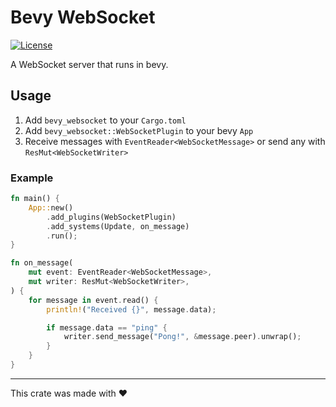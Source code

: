 # Bevy WebSocket

[![License](https://img.shields.io/github/license/yuunalein/bevy_websocket)](https://raw.githubusercontent.com/yuunalein/bevy_websocket/refs/heads/main/LICENSE)

A WebSocket server that runs in bevy.

## Usage

1. Add `bevy_websocket` to your `Cargo.toml`
2. Add `bevy_websocket::WebSocketPlugin` to your bevy `App`
3. Receive messages with `EventReader<WebSocketMessage>` or send any with `ResMut<WebSocketWriter>`

### Example

```rust
fn main() {
    App::new()
        .add_plugins(WebSocketPlugin)
        .add_systems(Update, on_message)
        .run();
}

fn on_message(
    mut event: EventReader<WebSocketMessage>,
    mut writer: ResMut<WebSocketWriter>,
) {
    for message in event.read() {
        println!("Received {}", message.data);

        if message.data == "ping" {
            writer.send_message("Pong!", &message.peer).unwrap();
        }
    }
}
```

---

This crate was made with ❤️
